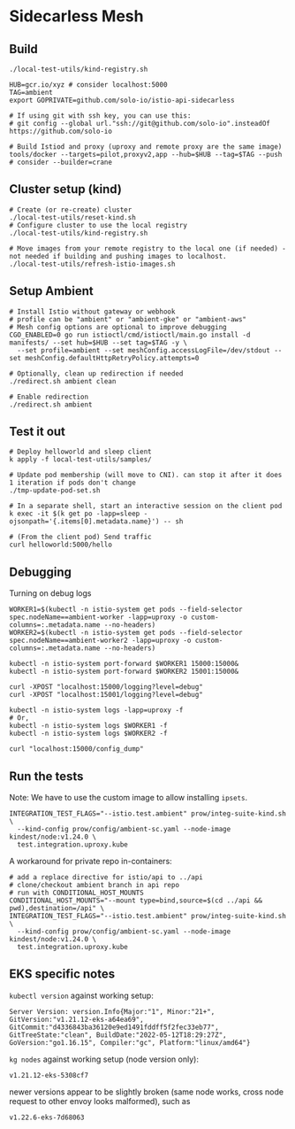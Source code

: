 # Sidecarless Mesh

## Build

```shell
./local-test-utils/kind-registry.sh

HUB=gcr.io/xyz # consider localhost:5000
TAG=ambient
export GOPRIVATE=github.com/solo-io/istio-api-sidecarless

# If using git with ssh key, you can use this:
# git config --global url."ssh://git@github.com/solo-io".insteadOf https://github.com/solo-io

# Build Istiod and proxy (uproxy and remote proxy are the same image)
tools/docker --targets=pilot,proxyv2,app --hub=$HUB --tag=$TAG --push # consider --builder=crane
```

## Cluster setup (kind)

```shell
# Create (or re-create) cluster
./local-test-utils/reset-kind.sh
# Configure cluster to use the local registry
./local-test-utils/kind-registry.sh

# Move images from your remote registry to the local one (if needed) - not needed if building and pushing images to localhost.
./local-test-utils/refresh-istio-images.sh
```

## Setup Ambient

```shell
# Install Istio without gateway or webhook
# profile can be "ambient" or "ambient-gke" or "ambient-aws"
# Mesh config options are optional to improve debugging
CGO_ENABLED=0 go run istioctl/cmd/istioctl/main.go install -d manifests/ --set hub=$HUB --set tag=$TAG -y \
  --set profile=ambient --set meshConfig.accessLogFile=/dev/stdout --set meshConfig.defaultHttpRetryPolicy.attempts=0

# Optionally, clean up redirection if needed
./redirect.sh ambient clean

# Enable redirection
./redirect.sh ambient
```

## Test it out

```shell
# Deploy helloworld and sleep client
k apply -f local-test-utils/samples/

# Update pod membership (will move to CNI). can stop it after it does 1 iteration if pods don't change
./tmp-update-pod-set.sh

# In a separate shell, start an interactive session on the client pod
k exec -it $(k get po -lapp=sleep -ojsonpath='{.items[0].metadata.name}') -- sh

# (From the client pod) Send traffic
curl helloworld:5000/hello
```

## Debugging

Turning on debug logs

```shell
WORKER1=$(kubectl -n istio-system get pods --field-selector spec.nodeName==ambient-worker -lapp=uproxy -o custom-columns=:.metadata.name --no-headers)
WORKER2=$(kubectl -n istio-system get pods --field-selector spec.nodeName==ambient-worker2 -lapp=uproxy -o custom-columns=:.metadata.name --no-headers)

kubectl -n istio-system port-forward $WORKER1 15000:15000&
kubectl -n istio-system port-forward $WORKER2 15001:15000&

curl -XPOST "localhost:15000/logging?level=debug"
curl -XPOST "localhost:15001/logging?level=debug"

kubectl -n istio-system logs -lapp=uproxy -f
# Or,
kubectl -n istio-system logs $WORKER1 -f
kubectl -n istio-system logs $WORKER2 -f

curl "localhost:15000/config_dump"
```

## Run the tests

Note: We have to use the custom image to allow installing `ipsets`.

```shell
INTEGRATION_TEST_FLAGS="--istio.test.ambient" prow/integ-suite-kind.sh \
  --kind-config prow/config/ambient-sc.yaml --node-image kindest/node:v1.24.0 \
  test.integration.uproxy.kube
```

A workaround for private repo in-containers:

```shell
# add a replace directive for istio/api to ../api
# clone/checkout ambient branch in api repo
# run with CONDITIONAL_HOST_MOUNTS
CONDITIONAL_HOST_MOUNTS="--mount type=bind,source=$(cd ../api && pwd),destination=/api" \
INTEGRATION_TEST_FLAGS="--istio.test.ambient" prow/integ-suite-kind.sh \
  --kind-config prow/config/ambient-sc.yaml --node-image kindest/node:v1.24.0 \
  test.integration.uproxy.kube
```

## EKS specific notes

`kubectl version` against working setup:

```shell
Server Version: version.Info{Major:"1", Minor:"21+", GitVersion:"v1.21.12-eks-a64ea69", GitCommit:"d4336843ba36120e9ed1491fddff5f2fec33eb77", GitTreeState:"clean", BuildDate:"2022-05-12T18:29:27Z", GoVersion:"go1.16.15", Compiler:"gc", Platform:"linux/amd64"}
```

`kg nodes` against working setup (node version only):

```shell
v1.21.12-eks-5308cf7
```

newer versions appear to be slightly broken (same node works, cross node request to other envoy looks malformed), such as

```shell
v1.22.6-eks-7d68063
```
